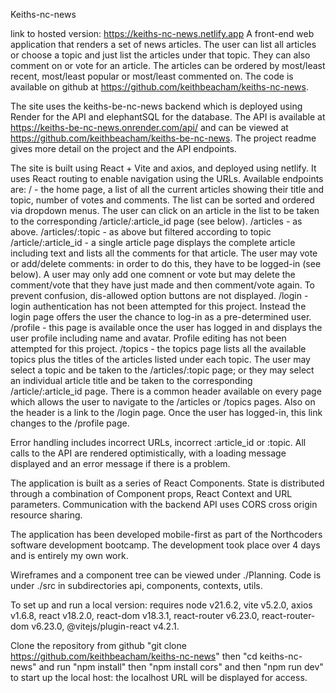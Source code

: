 Keiths-nc-news

link to hosted version: https://keiths-nc-news.netlify.app
A front-end web application that renders a set of news articles. The user can list all articles or choose a topic and just list the articles under that topic. They can also comment on or vote for an article. The articles can be ordered by most/least recent, most/least popular or most/least commented on. The code is available on github at https://github.com/keithbeacham/keiths-nc-news.

The site uses the keiths-be-nc-news backend which is deployed using Render for the API and elephantSQL for the database. The API is available at https://keiths-be-nc-news.onrender.com/api/ and can be viewed at https://github.com/keithbeacham/keiths-be-nc-news. The project readme gives more detail on the project and the API endpoints.

The site is built using React + Vite and axios, and deployed using netlify. It uses React routing to enable navigation using the URLs. Available endpoints are:
/ - the home page, a list of all the current articles showing their title and topic, number of votes and comments. The list can be sorted and ordered via dropdown menus. The user can click on an article in the list to be taken to the corresponding /article/:article_id page (see below).
/articles - as above.
/articles/:topic - as above but filtered according to topic
/article/:article_id - a single article page displays the complete article including text and lists all the comments for that article. The user may vote or add/delete comments: in order to do this, they have to be logged-in (see below). A user may only add one comnent or vote but may delete the comment/vote that they have just made and then comment/vote again. To prevent confusion, dis-allowed option buttons are not displayed.
/login - login authentication has not been attempted for this project. Instead the login page offers the user the chance to log-in as a pre-determined user.
/profile - this page is available once the user has logged in and displays the user profile including name and avatar. Profile editing has not been attempted for this project.
/topics - the topics page lists all the available topics plus the titles of the articles listed under each topic. The user may select a topic and be taken to the /articles/:topic page; or they may select an individual article title and be taken to the corresponding /article/:article_id page.
There is a common header available on every page which allows the user to navigate to the /articles or /topics pages. Also on the header is a link to the /login page. Once the user has logged-in, this link changes to the /profile page.

Error handling includes incorrect URLs, incorrect :article_id or :topic. All calls to the API are rendered optimistically, with a loading message displayed and an error message if there is a problem.

The application is built as a series of React Components. State is distributed through a combination of Component props, React Context and URL parameters. Communication with the backend API uses CORS cross origin resource sharing.

The application has been developed mobile-first as part of the Northcoders software development bootcamp. The development took place over 4 days and is entirely my own work.

Wireframes and a component tree can be viewed under ./Planning. Code is under ./src in subdirectories api, components, contexts, utils.

To set up and run a local version:
requires node v21.6.2, vite v5.2.0, axios v1.6.8, react v18.2.0, react-dom v18.3.1, react-router v6.23.0, react-router-dom v6.23.0, @vitejs/plugin-react v4.2.1.

Clone the repository from github "git clone https://github.com/keithbeacham/keiths-nc-news" then "cd keiths-nc-news" and run "npm install" then "npm install cors" and then "npm run dev" to start up the local host: the localhost URL will be displayed for access.
